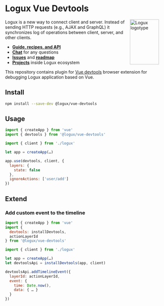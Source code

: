 # Logux Vue Devtools

<img align="right" width="95" height="148" title="Logux logotype"
     src="https://logux.io/branding/logotype.svg">

Logux is a new way to connect client and server. Instead of sending
HTTP requests (e.g., AJAX and GraphQL) it synchronizes log of operations
between client, server, and other clients.

* **[Guide, recipes, and API](https://logux.io/)**
* **[Chat](https://gitter.im/logux/logux)** for any questions
* **[Issues](https://github.com/logux/logux/issues)**
  and **[roadmap](https://github.com/orgs/logux/projects/1)**
* **[Projects](https://logux.io/guide/architecture/parts/)**
  inside Logux ecosystem

This repository contains plugin for [Vue devtools](https://github.com/vuejs/vue-devtools) browser extension
for debugging Logux application based on Vue.


## Install

```sh
npm install --save-dev @logux/vue-devtools
```


## Usage

```js
import { createApp } from 'vue'
import { devtools } from '@logux/vue-devtools'

import { client } from './logux'

let app = createApp(…)

app.use(devtools, client, {
  layers: {
    state: false
  },
  ignoreActions: ['user/add']
})
```

## Extend

### Add custom event to the timeline

```js
import { createApp } from 'vue'
import {
  devtools: installDevtools,
  actionLayerId
} from '@logux/vue-devtools'

import { client } from './logux'

let app = createApp(…)
let devtoolsApi = installDevtools(app, client)

devtoolsApi.addTimelineEvent({
  layerId: actionLayerId,
  event: {
    time: Date.now(),
    data: { … }
  }
})
```
